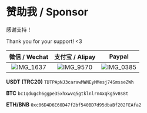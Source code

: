 # 赞助我 / Sponsor

感谢支持！

Thank you for your support! <3

| 微信 / Wechat    |  支付宝 / Alipay | Paypal |
:-------------------------:|:-------------------------:|:-------------------------:
 ![IMG_1637](https://user-images.githubusercontent.com/68590232/236100754-21720d63-c0ec-414b-99e4-7602b5aba677.JPG) | ![IMG_9570](https://user-images.githubusercontent.com/68590232/223463950-f7276ef8-0198-4070-8541-697ec25e5b9a.png) | ![IMG_0385](https://user-images.githubusercontent.com/68590232/223459896-593e105e-89f3-4631-8cab-cb7798a53bf1.jpg) 

**USDT (TRC20)** `TDTPApNJ3carawMWNEyMMesj74SmsseZWh`

**BTC** `bc1qdugch6ggpe35xhxwvq5gtklnlrn4xqkg5v8s8t`

**ETH/BNB** `0xc06D4D6E60D47f2bf540BD7d95dbaBf202FEAfa2`
